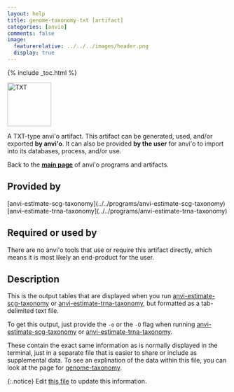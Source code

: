 ```yaml
---
layout: help
title: genome-taxonomy-txt [artifact]
categories: [anvio]
comments: false
image:
  featurerelative: ../../../images/header.png
  display: true
---
```



{% include _toc.html %}


<img src="../../images/icons/TXT.png" alt="TXT" style="width:100px; border:none" />

A TXT-type anvi'o artifact. This artifact can be generated, used, and/or exported **by anvi'o**. It can also be provided **by the user** for anvi'o to import into its databases, process, and/or use.

Back to the **[main page](../../)** of anvi'o programs and artifacts.

## Provided by


<p style="text-align: left" markdown="1"><span class="artifact-p">[anvi-estimate-scg-taxonomy](../../programs/anvi-estimate-scg-taxonomy)</span> <span class="artifact-p">[anvi-estimate-trna-taxonomy](../../programs/anvi-estimate-trna-taxonomy)</span></p>


## Required or used by


There are no anvi'o tools that use or require this artifact directly, which means it is most likely an end-product for the user.


## Description

This is the output tables that are displayed when you run <span class="artifact-n">[anvi-estimate-scg-taxonomy](/help/7/programs/anvi-estimate-scg-taxonomy)</span> or <span class="artifact-n">[anvi-estimate-trna-taxonomy](/help/7/programs/anvi-estimate-trna-taxonomy)</span>, but formatted as a tab-delimited text file. 

To get this output, just provide the `-o` or the `-O` flag when running <span class="artifact-n">[anvi-estimate-scg-taxonomy](/help/7/programs/anvi-estimate-scg-taxonomy)</span> or <span class="artifact-n">[anvi-estimate-trna-taxonomy](/help/7/programs/anvi-estimate-trna-taxonomy)</span>. 

These contain the exact same information as is normally displayed in the terminal, just in a separate file that is easier to share or include as supplemental data. To see an explination of the data within this file, you can look at the page for <span class="artifact-n">[genome-taxonomy](/help/7/artifacts/genome-taxonomy)</span>. 


{:.notice}
Edit [this file](https://github.com/merenlab/anvio/tree/master/anvio/docs/artifacts/genome-taxonomy-txt.md) to update this information.

